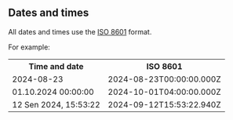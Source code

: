## Dates and times<br>
<p>

All dates and times use the [ISO 8601](https://en.wikipedia.org/wiki/ISO_8601) format.

</p>
<p>

For example:
</p>

<table>
  <tr>
    <th>Time and date</th>
    <th>ISO 8601</th>
  </tr>
  <tr>
    <td>2024-08-23</td>
    <td>2024-08-23T00:00:00.000Z</td>
  </tr>
  <tr>
    <td>01.10.2024 00:00:00</td>
    <td>2024-10-01T04:00:00.000Z</td>
  </tr>
  <tr>
    <td>12 Sen 2024, 15:53:22</td>
    <td>2024-09-12T15:53:22.940Z</td>
  </tr>
</table>

